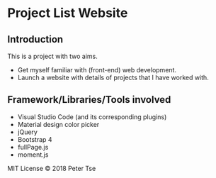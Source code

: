 # Project List Website
## Introduction
This is a project with two aims.
* Get myself familiar with (front-end) web development.
* Launch a website with details of projects that I have worked with.

## Framework/Libraries/Tools involved
* Visual Studio Code (and its corresponding plugins)
* Material design color picker
* jQuery
* Bootstrap 4
* fullPage.js
* moment.js

MIT License © 2018 Peter Tse